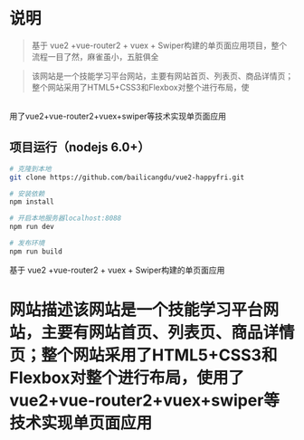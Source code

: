 # 说明

>  基于 vue2 +vue-router2 + vuex + Swiper构建的单页面应用项目，整个流程一目了然，麻雀虽小，五脏俱全

>  该网站是一个技能学习平台网站，主要有网站首页、列表页、商品详情页；整个网站采用了HTML5+CSS3和Flexbox对整个进行布局，使

   <br>用了vue2+vue-router2+vuex+swiper等技术实现单页面应用

## 项目运行（nodejs 6.0+）
``` bash
# 克隆到本地
git clone https://github.com/bailicangdu/vue2-happyfri.git

# 安装依赖
npm install

# 开启本地服务器localhost:8088
npm run dev

# 发布环境
npm run build
```
基于 vue2 +vue-router2 + vuex + Swiper构建的单页面应用<br>
#  网站描述该网站是一个技能学习平台网站，主要有网站首页、列表页、商品详情页；整个网站采用了HTML5+CSS3和Flexbox对整个进行布局，使用了vue2+vue-router2+vuex+swiper等技术实现单页面应用
